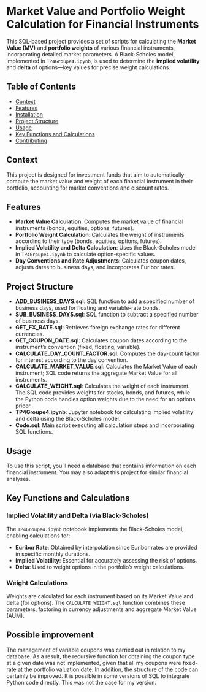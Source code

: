 
# Market Value and Portfolio Weight Calculation for Financial Instruments

This SQL-based project provides a set of scripts for calculating the **Market Value (MV)** and **portfolio weights** of various financial instruments, incorporating detailed market parameters. A Black-Scholes model, implemented in `TP4Groupe4.ipynb`, is used to determine the **implied volatility** and **delta** of options—key values for precise weight calculations.

## Table of Contents

- [Context](#context)
- [Features](#features)
- [Installation](#installation)
- [Project Structure](#project-structure)
- [Usage](#usage)
- [Key Functions and Calculations](#key-functions-and-calculations)
- [Contributing](#contributing)

## Context

This project is designed for investment funds that aim to automatically compute the market value and weight of each financial instrument in their portfolio, accounting for market conventions and discount rates.

## Features

- **Market Value Calculation**: Computes the market value of financial instruments (bonds, equities, options, futures).
- **Portfolio Weight Calculation**: Calculates the weight of instruments according to their type (bonds, equities, options, futures).
- **Implied Volatility and Delta Calculation**: Uses the Black-Scholes model in `TP4Groupe4.ipynb` to calculate option-specific values.
- **Day Conventions and Rate Adjustments**: Calculates coupon dates, adjusts dates to business days, and incorporates Euribor rates.

## Project Structure

- **ADD_BUSINESS_DAYS.sql**: SQL function to add a specified number of business days, used for floating and variable-rate bonds.
- **SUB_BUSINESS_DAYS.sql**: SQL function to subtract a specified number of business days.
- **GET_FX_RATE.sql**: Retrieves foreign exchange rates for different currencies.
- **GET_COUPON_DATE.sql**: Calculates coupon dates according to the instrument’s convention (fixed, floating, variable).
- **CALCULATE_DAY_COUNT_FACTOR.sql**: Computes the day-count factor for interest according to the day convention.
- **CALCULATE_MARKET_VALUE.sql**: Calculates the Market Value of each instrument; SQL code returns the aggregate Market Value for all instruments.
- **CALCULATE_WEIGHT.sql**: Calculates the weight of each instrument. The SQL code provides weights for stocks, bonds, and futures, while the Python code handles option weights due to the need for an options pricer.
- **TP4Groupe4.ipynb**: Jupyter notebook for calculating implied volatility and delta using the Black-Scholes model.
- **Code.sql**: Main script executing all calculation steps and incorporating SQL functions.

## Usage

To use this script, you’ll need a database that contains information on each financial instrument. You may also adapt this project for similar financial analyses.

## Key Functions and Calculations

### Implied Volatility and Delta (via Black-Scholes)

The `TP4Groupe4.ipynb` notebook implements the Black-Scholes model, enabling calculations for:

- **Euribor Rate**: Obtained by interpolation since Euribor rates are provided in specific monthly durations.
- **Implied Volatility**: Essential for accurately assessing the risk of options.
- **Delta**: Used to weight options in the portfolio’s weight calculations.

### Weight Calculations

Weights are calculated for each instrument based on its Market Value and delta (for options). The `CALCULATE_WEIGHT.sql` function combines these parameters, factoring in currency adjustments and aggregate Market Value (AUM).

## Possible improvement

The management of variable coupons was carried out in relation to my database. As a result, the recursive function for obtaining the coupon type at a given date was not implemented, given that all my coupons were fixed-rate at the portfolio valuation date. 
In addition, the structure of the code can certainly be improved. It is possible in some versions of SQL to integrate Python code directly. This was not the case for my version. 





